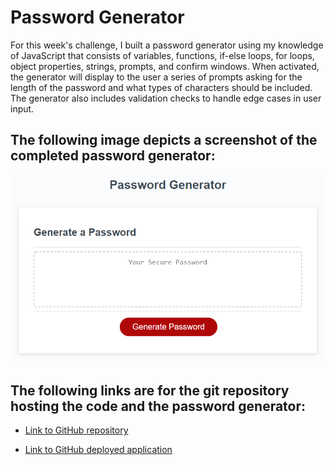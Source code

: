 # Password Generator

For this week's challenge, I built a password generator using my knowledge of JavaScript that consists of variables, functions, if-else loops, for loops, object properties, strings, prompts, and confirm windows. When activated, the generator will display to the user a series of prompts asking for the length of the password and what types of characters should be included. The generator also includes validation checks to handle edge cases in user input.

## The following image depicts a screenshot of the completed password generator:

![Screenshot of portfolio](./assets/03-javascript-homework-demo.png)

## The following links are for the git repository hosting the code and the password generator:

* [Link to GitHub repository](https://github.com/kt946/password-generator)

* [Link to GitHub deployed application](https://kt946.github.io/password-generator/)